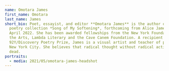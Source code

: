 ```yaml
---
name: Omotara James
first_name: Omotara
last_name: James
short_bio: Poet, essayist, and editor **Omotara James** is the author of the
  poetry collection *Song of My Softening*, forthcoming from Alice James Books,
  April 2022. She has been awarded fellowships from the New York Foundation of
  the Arts, Lambda Literary and the Cave Canem Foundation. A recipient of the
  92Y/Discovery Poetry Prize, James is a visual artist and teacher of poetry in
  New York City. She believes that radical thought without radical action is
  dead.
portraits:
  - media: 2021/05/omotara-james-headshot
---
```

